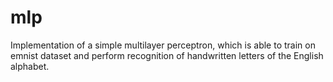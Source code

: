 # mlp
Implementation of a simple multilayer perceptron, which is able to train on emnist dataset and perform recognition of handwritten letters of the English alphabet.
